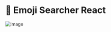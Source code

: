 # 🧐 Emoji Searcher React
![image](https://drive.google.com/uc?export=view&id=1Ic-8D9JsdwXY-ugqtvsq5HtDE2d19jjy)
